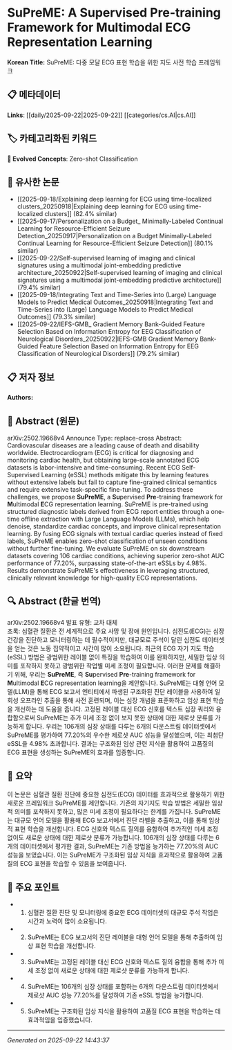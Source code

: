 # SuPreME: A Supervised Pre-training Framework for Multimodal ECG Representation Learning

**Korean Title:** SuPreME: 다중 모달 ECG 표현 학습을 위한 지도 사전 학습 프레임워크

## 📋 메타데이터

**Links**: [[daily/2025-09-22|2025-09-22]] [[categories/cs.AI|cs.AI]]

## 🏷️ 카테고리화된 키워드
**🚀 Evolved Concepts**: Zero-shot Classification

## 🔗 유사한 논문
- [[2025-09-18/Explaining deep learning for ECG using time-localized clusters_20250918|Explaining deep learning for ECG using time-localized clusters]] (82.4% similar)
- [[2025-09-17/Personalization on a Budget_ Minimally-Labeled Continual Learning for Resource-Efficient Seizure Detection_20250917|Personalization on a Budget Minimally-Labeled Continual Learning for Resource-Efficient Seizure Detection]] (80.1% similar)
- [[2025-09-22/Self-supervised learning of imaging and clinical signatures using a multimodal joint-embedding predictive architecture_20250922|Self-supervised learning of imaging and clinical signatures using a multimodal joint-embedding predictive architecture]] (79.4% similar)
- [[2025-09-18/Integrating Text and Time-Series into (Large) Language Models to Predict Medical Outcomes_20250918|Integrating Text and Time-Series into (Large) Language Models to Predict Medical Outcomes]] (79.3% similar)
- [[2025-09-22/IEFS-GMB_ Gradient Memory Bank-Guided Feature Selection Based on Information Entropy for EEG Classification of Neurological Disorders_20250922|IEFS-GMB Gradient Memory Bank-Guided Feature Selection Based on Information Entropy for EEG Classification of Neurological Disorders]] (79.2% similar)

## 📋 저자 정보

**Authors:** 

## 📄 Abstract (원문)

arXiv:2502.19668v4 Announce Type: replace-cross 
Abstract: Cardiovascular diseases are a leading cause of death and disability worldwide. Electrocardiogram (ECG) is critical for diagnosing and monitoring cardiac health, but obtaining large-scale annotated ECG datasets is labor-intensive and time-consuming. Recent ECG Self-Supervised Learning (eSSL) methods mitigate this by learning features without extensive labels but fail to capture fine-grained clinical semantics and require extensive task-specific fine-tuning. To address these challenges, we propose $\textbf{SuPreME}$, a $\textbf{Su}$pervised $\textbf{Pre}$-training framework for $\textbf{M}$ultimodal $\textbf{E}$CG representation learning. SuPreME is pre-trained using structured diagnostic labels derived from ECG report entities through a one-time offline extraction with Large Language Models (LLMs), which help denoise, standardize cardiac concepts, and improve clinical representation learning. By fusing ECG signals with textual cardiac queries instead of fixed labels, SuPreME enables zero-shot classification of unseen conditions without further fine-tuning. We evaluate SuPreME on six downstream datasets covering 106 cardiac conditions, achieving superior zero-shot AUC performance of $77.20\%$, surpassing state-of-the-art eSSLs by $4.98\%$. Results demonstrate SuPreME's effectiveness in leveraging structured, clinically relevant knowledge for high-quality ECG representations.

## 🔍 Abstract (한글 번역)

arXiv:2502.19668v4 발표 유형: 교차 대체  
초록: 심혈관 질환은 전 세계적으로 주요 사망 및 장애 원인입니다. 심전도(ECG)는 심장 건강을 진단하고 모니터링하는 데 필수적이지만, 대규모로 주석이 달린 심전도 데이터셋을 얻는 것은 노동 집약적이고 시간이 많이 소요됩니다. 최근의 ECG 자기 지도 학습(eSSL) 방법은 광범위한 레이블 없이 특징을 학습하여 이를 완화하지만, 세밀한 임상 의미를 포착하지 못하고 광범위한 작업별 미세 조정이 필요합니다. 이러한 문제를 해결하기 위해, 우리는 $\textbf{SuPreME}$, 즉 $\textbf{Su}$pervised $\textbf{Pre}$-training framework for $\textbf{M}$ultimodal $\textbf{E}$CG representation learning을 제안합니다. SuPreME는 대형 언어 모델(LLM)을 통해 ECG 보고서 엔티티에서 파생된 구조화된 진단 레이블을 사용하여 일회성 오프라인 추출을 통해 사전 훈련되며, 이는 심장 개념을 표준화하고 임상 표현 학습을 개선하는 데 도움을 줍니다. 고정된 레이블 대신 ECG 신호를 텍스트 심장 쿼리와 융합함으로써 SuPreME는 추가 미세 조정 없이 보지 못한 상태에 대한 제로샷 분류를 가능하게 합니다. 우리는 106개의 심장 상태를 다루는 6개의 다운스트림 데이터셋에서 SuPreME를 평가하여 $77.20\%$의 우수한 제로샷 AUC 성능을 달성했으며, 이는 최첨단 eSSL을 $4.98\%$ 초과합니다. 결과는 구조화된 임상 관련 지식을 활용하여 고품질의 ECG 표현을 생성하는 SuPreME의 효과를 입증합니다.

## 📝 요약

이 논문은 심혈관 질환 진단에 중요한 심전도(ECG) 데이터를 효과적으로 활용하기 위한 새로운 프레임워크 SuPreME를 제안합니다. 기존의 자기지도 학습 방법은 세밀한 임상적 의미를 포착하지 못하고, 많은 미세 조정이 필요하다는 한계를 가집니다. SuPreME는 대규모 언어 모델을 활용해 ECG 보고서에서 진단 라벨을 추출하고, 이를 통해 임상적 표현 학습을 개선합니다. ECG 신호와 텍스트 질의를 융합하여 추가적인 미세 조정 없이도 새로운 상태에 대한 제로샷 분류가 가능합니다. 106개의 심장 상태를 다루는 6개의 데이터셋에서 평가한 결과, SuPreME는 기존 방법을 능가하는 77.20%의 AUC 성능을 보였습니다. 이는 SuPreME가 구조화된 임상 지식을 효과적으로 활용하여 고품질의 ECG 표현을 학습할 수 있음을 보여줍니다.

## 🎯 주요 포인트

- 1. 심혈관 질환 진단 및 모니터링에 중요한 ECG 데이터셋의 대규모 주석 작업은 시간과 노력이 많이 소요됩니다.

- 2. SuPreME는 ECG 보고서의 진단 레이블을 대형 언어 모델을 통해 추출하여 임상 표현 학습을 개선합니다.

- 3. SuPreME는 고정된 레이블 대신 ECG 신호와 텍스트 질의 융합을 통해 추가 미세 조정 없이 새로운 상태에 대한 제로샷 분류를 가능하게 합니다.

- 4. SuPreME는 106개의 심장 상태를 포함하는 6개의 다운스트림 데이터셋에서 제로샷 AUC 성능 77.20%를 달성하여 기존 eSSL 방법을 능가합니다.

- 5. SuPreME는 구조화된 임상 지식을 활용하여 고품질 ECG 표현을 학습하는 데 효과적임을 입증했습니다.

---

*Generated on 2025-09-22 14:43:37*